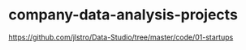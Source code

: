 # company-data-analysis-projects

https://github.com/jlstro/Data-Studio/tree/master/code/01-startups
